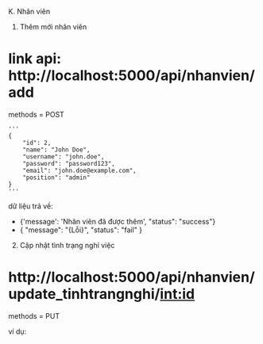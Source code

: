 K. Nhân viên

1. Thêm mới nhân viên

# link api: http://localhost:5000/api/nhanvien/add
methods = POST

    
    '''
    {
        "id": 2,
        "name": "John Doe",
        "username": "john.doe",
        "password": "password123",
        "email": "john.doe@example.com",
        "position": "admin"
    }
    '''


dữ liệu trả về:

- {'message': 'Nhân viên đã được thêm', "status": "success"}
- {
    "message": "{Lỗi}",
    "status": "fail"
}



2. Cập nhật tình trạng nghỉ việc

# http://localhost:5000/api/nhanvien/update_tinhtrangnghi/<int:id>

methods = PUT

ví dụ: 